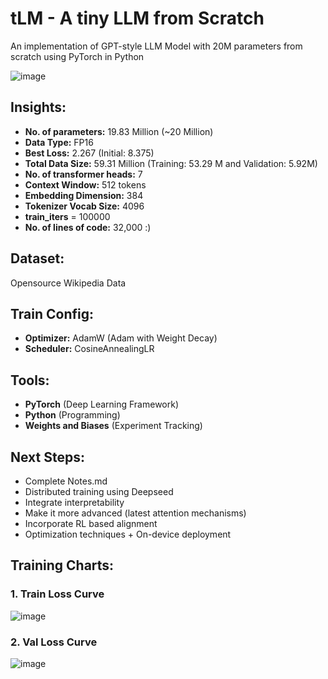 # tLM - A tiny LLM from Scratch

An implementation of GPT-style LLM Model with 20M parameters from scratch using PyTorch in Python

![image](https://github.com/user-attachments/assets/c7d4604d-d528-44a4-8483-1dd4f4f9829a)

## Insights:
- **No. of parameters:** 19.83 Million (~20 Million)
- **Data Type:** FP16
- **Best Loss:** 2.267 (Initial: 8.375)
- **Total Data Size:** 59.31 Million (Training: 53.29 M and Validation: 5.92M)
- **No. of transformer heads:** 7
- **Context Window:** 512 tokens
- **Embedding Dimension:** 384
- **Tokenizer Vocab Size:** 4096
- **train_iters** = 100000
- **No. of lines of code:** 32,000 :)

## Dataset:
Opensource Wikipedia Data

## Train Config:
* **Optimizer:** AdamW (Adam with Weight Decay)
* **Scheduler:** CosineAnnealingLR

## Tools:
- **PyTorch** (Deep Learning Framework)
- **Python** (Programming)
- **Weights and Biases** (Experiment Tracking)

## Next Steps:
- Complete Notes.md
- Distributed training using Deepseed
- Integrate interpretability
- Make it more advanced (latest attention mechanisms)
- Incorporate RL based alignment
- Optimization techniques + On-device deployment

## Training Charts:
### 1. Train Loss Curve
![image](https://github.com/user-attachments/assets/7203a337-0b1a-49cb-b753-cab7b6d01d62)
### 2. Val Loss Curve
![image](https://github.com/user-attachments/assets/a0faf203-80c5-4b5c-ac02-e61aa42e5372)


